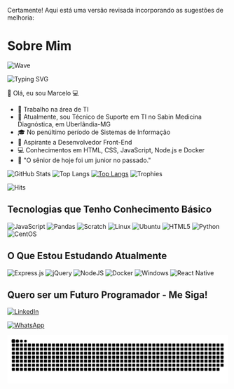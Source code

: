 Certamente! Aqui está uma versão revisada incorporando as sugestões de melhoria:

# Sobre Mim
![Wave](https://capsule-render.vercel.app/api?type=waving&color=#D83B7C&height=120&section=header)

![Typing SVG](https://readme-typing-svg.herokuapp.com/?color=BABBBD&size=35&center=true&vCenter=true&width=1000&lines=Olá,+meu+nome+é+Marcelo+Medeiros+dos+Santos;Tenho+31+anos+e+moro+em+Uberlândia,+MG;Estudo+Sistemas+de+Informação;Pretendo+ser+um+futuro+Desenvolvedor+Front-End+%3A%29)

👋 Olá, eu sou Marcelo 💻<br/>
- 📘 Trabalho na área de TI
- 🔧 Atualmente, sou Técnico de Suporte em TI no Sabin Medicina Diagnóstica, em Uberlândia-MG
- 🎓 No penúltimo período de Sistemas de Informação
- 🚀 Aspirante a Desenvolvedor Front-End
- 💻 Conhecimentos em HTML, CSS, JavaScript, Node.js e Docker
- 🌱 "O sênior de hoje foi um junior no passado."

![GitHub Stats](https://github-readme-stats.vercel.app/api?username=MarceloMederi&show_icons=true&theme=radical)
![Top Langs](https://github-readme-streak-stats.herokuapp.com/?user=MarceloMederi&show_icons=true&theme=radical)
[![Top Langs](https://github-readme-stats.vercel.app/api/top-langs/?username=MarceloMederi&show_icons=true&theme=radical)](https://github.com/MarceloMederi/github-readme-stats)
![Trophies](https://github-profile-trophy.vercel.app/?username=MarceloMederi&show_icons=true&theme=radical)

![Hits](https://hits.seeyoufarm.com/api/count/incr/badge.svg?url=https%3A%2F%2Fgithub.com%2FMarceloMederi)

## Tecnologias que Tenho Conhecimento Básico
![JavaScript](https://img.shields.io/badge/JavaScript-323330?style=for-the-badge&logo=javascript&logoColor=F7DF1E)
![Pandas](https://img.shields.io/badge/Pandas-2C2D72?style=for-the-badge&logo=pandas&logoColor=white)
![Scratch](https://img.shields.io/badge/Scratch-4D97FF?style=for-the-badge&logo=Scratch&logoColor=white)
![Linux](https://img.shields.io/badge/Linux-FCC624?style=for-the-badge&logo=linux&logoColor=black)
![Ubuntu](https://img.shields.io/badge/Ubuntu-E95420?style=for-the-badge&logo=ubuntu&logoColor=white)
![HTML5](https://img.shields.io/badge/HTML5-E34F26?style=for-the-badge&logo=html5&logoColor=white)
![Python](https://img.shields.io/badge/Python-FFD43B?style=for-the-badge&logo=python&logoColor=blue)
![CentOS](https://img.shields.io/badge/Cent%20OS-262577?style=for-the-badge&logo=CentOS&logoColor=white)

## O Que Estou Estudando Atualmente
![Express.js](https://img.shields.io/badge/express.js-%23404d59.svg?style=for-the-badge&logo=express&logoColor=%2361DAFB)
![jQuery](https://img.shields.io/badge/jquery-%230769AD.svg?style=for-the-badge&logo=jquery&logoColor=white)
![NodeJS](https://img.shields.io/badge/node.js-6DA55F?style=for-the-badge&logo=node.js&logoColor=white)
![Docker](https://img.shields.io/badge/docker-%230db7ed.svg?style=for-the-badge&logo=docker&logoColor=white)
![Windows](https://img.shields.io/badge/Windows-0078D6?style=for-the-badge&logo=windows&logoColor=white)
![React Native](https://img.shields.io/badge/React_Native-20232A?style=for-the-badge&logo=react&logoColor=61DAFB)

## Quero ser um Futuro Programador - Me Siga!
[![LinkedIn](https://img.shields.io/badge/LinkedIn-0077B5?style=for-the-badge&logo=linkedin&logoColor=white)](https://www.linkedin.com/in/marcelo-medeiros-dos-santos-9aa50b1a7/)

[![WhatsApp](https://img.shields.io/badge/WhatsApp-25D366?style=for-the-badge&logo=whatsapp&logoColor=white)](https://wa.me/+5534984096698/)

![GitHub Contributions Snake](https://github.com/Platane/snk/raw/output/github-contribution-grid-snake.svg)
